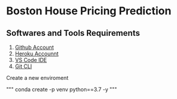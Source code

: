 # Boston House Pricing Prediction

## Softwares and Tools Requirements

1. [Github Account](https://github.com)
2. [Heroku Accounnt](https://heroku.com)
3. [VS Code IDE](https://code.visualstudio.com/)
4. [Git CLI](https://git-scm.com/downloads)

Create a new enviroment

"""
conda create -p venv python==3.7 -y
"""